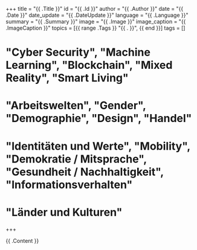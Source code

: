 +++
title = "{{ .Title }}"
id = "{{ .Id }}"
author = "{{ .Author }}"
date = "{{ .Date }}"
date_update = "{{ .DateUpdate }}"
language = "{{ .Language }}"
summary = "{{ .Summary }}"
image = "{{ .Image }}"
image_caption = "{{ .ImageCaption }}"
topics = [{{ range .Tags }} "{{ . }}", {{ end }}]
tags = []
# "Cyber Security", "Machine Learning", "Blockchain", "Mixed Reality", "Smart Living" 
# "Arbeitswelten", "Gender", "Demographie", "Design", "Handel"
# "Identitäten und Werte", "Mobility", "Demokratie / Mitsprache", "Gesundheit / Nachhaltigkeit", "Informationsverhalten" 
# "Länder und Kulturen"
+++

{{ .Content }}
